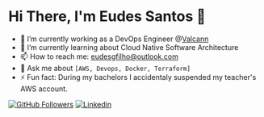 # Hi There, I'm Eudes Santos 👋

- 🔭 I’m currently working as a DevOps Engineer @[Valcann](https://github.com/Valcann)
- 🌱 I’m currently learning about Cloud Native Software Architecture
- 📫 How to reach me: eudesgfilho@outlook.com
- 💬 Ask me about `[AWS, Devops, Docker, Terraform]`
- ⚡ Fun fact: During my bachelors I accidentaly suspended my teacher's AWS account.

[![GitHub Followers](https://img.shields.io/github/followers/eudesgsantos?style=flat&labelColor=0D0D0D&logo=Github&Color=white)](https://github.com/eudesgsantos)
[![Linkedin](https://img.shields.io/badge/-LinkedIn-060606?style=flat&labelColor=0D0D0D&logo=Linkedin&Color=white)](https://www.linkedin.com/in/eudesgsantos/)
